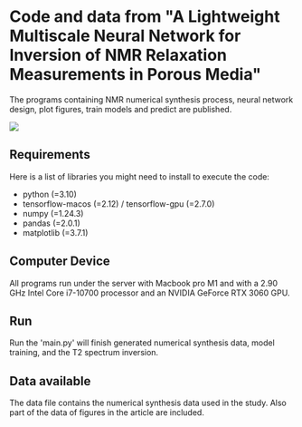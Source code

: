 Code and data from "A Lightweight Multiscale Neural Network for Inversion of NMR Relaxation Measurements in Porous Media"
=======================================================================================================================
The programs containing NMR numerical synthesis process, neural network design, plot figures, train models and predict are published.


<img src="./fig1.bmp"> 

Requirements
------------------------------------------------------
Here is a list of libraries you might need to install to execute the code:
* python (=3.10)
* tensorflow-macos (=2.12) / tensorflow-gpu (=2.7.0)
* numpy (=1.24.3)
* pandas (=2.0.1)
* matplotlib (=3.7.1)

Computer Device
------------------------------------------------------
All programs run under the server with Macbook pro M1 and with a 2.90 GHz Intel Core i7-10700 processor and an NVIDIA GeForce RTX 3060 GPU.

Run
------------------------------------------------------
Run the 'main.py' will finish generated numerical synthesis data, model training, and the T2 spectrum inversion.

Data available
------------------------------------------------------
The data file contains the numerical synthesis data used in the study. Also part of the data of figures in the article are included.
